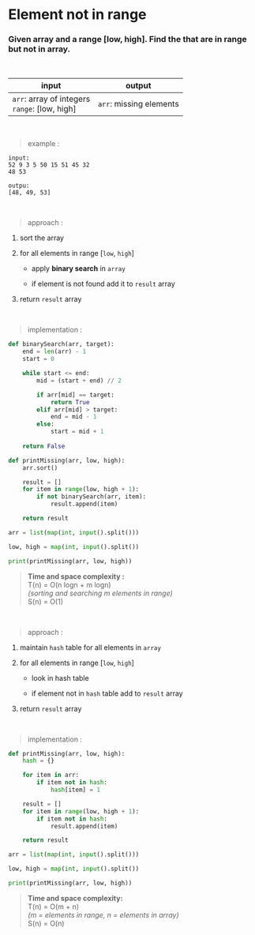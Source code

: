 # Element not in range

### Given array and a range [low, high]. Find the that are in range but not in array.

<br>

| input | output |
| --- | --- |
| `arr`: array of integers <br> `range`: [low, high]| `arr`: missing elements |

<br>

> example :
```
input:
52 9 3 5 50 15 51 45 32
48 53

outpu:
[48, 49, 53]
```

<br>

> approach :

1. sort the array

2. for all elements in range [`low`, `high`]
    * apply **binary search** in `array`
    
    * if element is not found add it to `result` array

3. return `result` array

<br>

> implementation :

```python
def binarySearch(arr, target):
    end = len(arr) - 1
    start = 0

    while start <= end:
        mid = (start + end) // 2

        if arr[mid] == target:
            return True
        elif arr[mid] > target:
            end = mid - 1
        else:
            start = mid + 1
    
    return False

def printMissing(arr, low, high):
    arr.sort()

    result = []
    for item in range(low, high + 1):
        if not binarySearch(arr, item):
            result.append(item)

    return result

arr = list(map(int, input().split()))

low, high = map(int, input().split())

print(printMissing(arr, low, high))
```

> **Time and space complexity :**
<br>T(n) = O(n logn + m logn)
<br>*(sorting and searching m elements in range)*
<br>S(n) = O(1)

<br>

> approach :

1. maintain `hash` table for all elements in `array`

2. for all elements in range [`low`, `high`]
    * look in hash table
    
    * if element not in `hash` table add to `result` array

3. return `result` array

<br>

> implementation :

```python
def printMissing(arr, low, high):
    hash = {}

    for item in arr:
        if item not in hash:
            hash[item] = 1

    result = []
    for item in range(low, high + 1):
        if item not in hash:
            result.append(item)

    return result

arr = list(map(int, input().split()))

low, high = map(int, input().split())

print(printMissing(arr, low, high))
```

> **Time and space complexity:**
<br>T(n) = O(m + n)
<br>*(m = elements in range, n = elements in array)*
<br>S(n) = O(n)